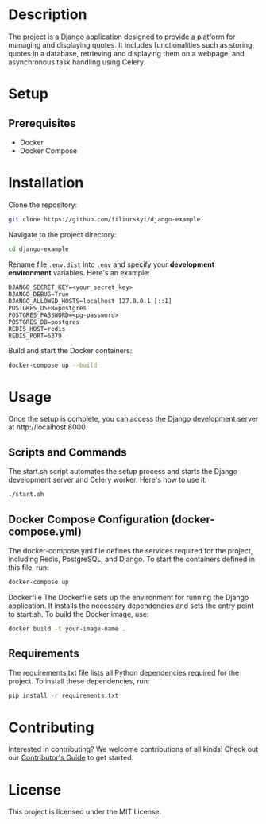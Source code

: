 # Description

The project is a Django application designed to provide a platform for managing and displaying quotes. It includes functionalities such as storing quotes in a database, retrieving and displaying them on a webpage, and asynchronous task handling using Celery.

# Setup

## Prerequisites

- Docker
- Docker Compose

# Installation

Clone the repository:

```bash
git clone https://github.com/filiurskyi/django-example
```

Navigate to the project directory:

```bash
cd django-example
```

Rename file `.env.dist` into `.env` and specify your **development environment** variables. Here's an example:

```plaintext
DJANGO_SECRET_KEY=<your_secret_key>
DJANGO_DEBUG=True
DJANGO_ALLOWED_HOSTS=localhost 127.0.0.1 [::1]
POSTGRES_USER=postgres
POSTGRES_PASSWORD=<pg-password>
POSTGRES_DB=postgres
REDIS_HOST=redis
REDIS_PORT=6379
```

Build and start the Docker containers:

```bash
docker-compose up --build
```

# Usage
Once the setup is complete, you can access the Django development server at http://localhost:8000.

## Scripts and Commands

The start.sh script automates the setup process and starts the Django development server and Celery worker. Here's how to use it:

```bash
./start.sh
```

## Docker Compose Configuration (docker-compose.yml)
The docker-compose.yml file defines the services required for the project, including Redis, PostgreSQL, and Django. To start the containers defined in this file, run:

```bash
docker-compose up
```

Dockerfile
The Dockerfile sets up the environment for running the Django application. It installs the necessary dependencies and sets the entry point to start.sh. To build the Docker image, use:

```bash
docker build -t your-image-name .
```

## Requirements

The requirements.txt file lists all Python dependencies required for the project. To install these dependencies, run:

```bash
pip install -r requirements.txt
```

# Contributing
Interested in contributing? We welcome contributions of all kinds! Check out our [Contributor's Guide](CONTRIBUTING.md) to get started.

# License
This project is licensed under the MIT License.
